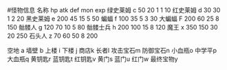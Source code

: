 #怪物信息
名称       hp  atk def mon exp
绿史莱姆 c 50  20  1   1   10
红史莱姆 d 30  30  1   2   20
黑史莱姆 e 200 45  15  5   50
蝙蝠     f 100 35  5   3   30
大蝙蝠   F 200 60  25  8   150
骷髅人   g 120 70  10   5   80
骷髅士兵 h 200 100 15   8   120
魔王     x 350 150 30  20  250
石头人   z 70  60  50  8   200

空地 a
墙壁 b
上楼 i
下楼 j
商店k
长者l
攻击宝石m
防御宝石n
小血瓶o
中学平p
大血瓶q
黄钥匙r
蓝钥匙t
红钥匙v
黄门s
蓝门u
红门w
最终宝物y